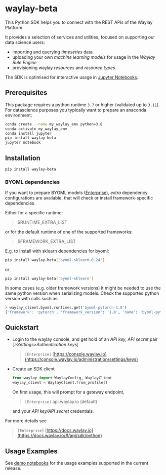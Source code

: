 
# waylay-beta

This Python SDK helps you to connect with the REST APIs of the Waylay Platform.

It provides a selection of services and utilities, focused on supporting our data science users:
* importing and querying _timeseries_ data.
* uploading your own _machine learning models_ for usage in the _Waylay Rule Engine_
* provisioning waylay _resources_ and _resource types_.

The SDK is optimised for interactive usage in [Jupyter Notebooks](https://jupyter.org/).

## Prerequisites
This package requires a python runtime `3.7` or higher (validated up to `3.11`). 
For datascience purposes you typically want to prepare an anaconda environment:
```bash
conda create --name my_waylay_env python=3.8
conda activate my_waylay_env
conda install jupyter
pip install waylay-beta
jupyter notebook 
```

## Installation

```bash
pip install waylay-beta
```

### BYOML dependencies

If you want to prepare BYOML models ([Enterprise](http://docs.waylay.io/#/features/byoml/)), _extra_ dependency configurations are available, that will check or install framework-specific dependencies.

Either for a specific runtime:
> $RUNTIME_EXTRA_LIST

or for the default runtime of one of the supported frameworks:
> $FRAMEWORK_EXTRA_LIST

E.g. to install with sklearn dependencies for byoml:
```bash
pip install waylay-beta['byoml-sklearn-0.24']
```
or
```bash
pip install waylay-beta['byoml-sklearn']
```

In some cases (e.g. older framework versions) it might be needed to use the same python version
when serializing models. Check the supported python version with calls such as:
```python
> waylay_client.byoml.runtimes.get('byoml-pytorch-1.8')
{'framework': 'pytorch', 'framework_version': '1.8', 'name': 'byoml-pytorch-1.8', 'python_version': '3.7'}
```

## Quickstart

* Login to the waylay console, and get hold of an _API key, API secret_ pair \[*>Settings>Authentication keys*\] 
  > `[Enterprise]` [https://console.waylay.io](https://console.waylay.io/administration/settings/keys)

* Create an SDK client
  ```python
  from waylay import WaylayConfig, WaylayClient
  waylay_client = WaylayClient.from_profile()
  ```
  On first usage, this will prompt for a gateway endpoint,
  > `[Enterprise]` api.waylay.io (default)

  and your _API key/API secret_ credentials. 

For more details see 
> `[Enterprise]` [https://docs.waylay.io](https://docs.waylay.io/#/api/sdk/python)

## Usage Examples
See [demo notebooks](https://github.com/waylayio/demo-general/tree/master/python-sdk) for the usage examples supported in the current release.